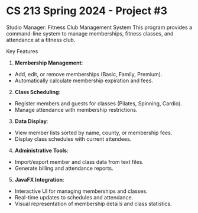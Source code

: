 # CS 213 Spring 2024 - Project #3
Studio Manager: Fitness Club Management System
This program provides a command-line system to manage memberships, fitness classes, and attendance at a fitness club.

Key Features
1. **Membership Management**:
  - Add, edit, or remove memberships (Basic, Family, Premium).
  - Automatically calculate membership expiration and fees.
2. **Class Scheduling**:
  - Register members and guests for classes (Pilates, Spinning, Cardio).
  - Manage attendance with membership restrictions.
3. **Data Display**:
  - View member lists sorted by name, county, or membership fees.
  - Display class schedules with current attendees.
4. **Administrative Tools**:
  - Import/export member and class data from text files.
  - Generate billing and attendance reports.
5. **JavaFX Integration**:
  - Interactive UI for managing memberships and classes.
  - Real-time updates to schedules and attendance.
  - Visual representation of membership details and class statistics.

